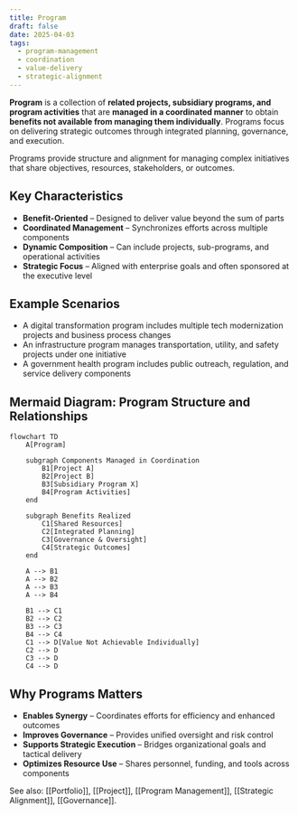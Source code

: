```yaml
---
title: Program
draft: false
date: 2025-04-03
tags:
  - program-management
  - coordination
  - value-delivery
  - strategic-alignment
---
```


**Program** is a collection of **related projects, subsidiary programs, and program activities** that are **managed in a coordinated manner** to obtain **benefits not available from managing them individually**. Programs focus on delivering strategic outcomes through integrated planning, governance, and execution.

Programs provide structure and alignment for managing complex initiatives that share objectives, resources, stakeholders, or outcomes.

## Key Characteristics

- **Benefit-Oriented** – Designed to deliver value beyond the sum of parts  
- **Coordinated Management** – Synchronizes efforts across multiple components  
- **Dynamic Composition** – Can include projects, sub-programs, and operational activities  
- **Strategic Focus** – Aligned with enterprise goals and often sponsored at the executive level

## Example Scenarios

- A digital transformation program includes multiple tech modernization projects and business process changes  
- An infrastructure program manages transportation, utility, and safety projects under one initiative  
- A government health program includes public outreach, regulation, and service delivery components

## Mermaid Diagram: Program Structure and Relationships

```mermaid
flowchart TD
    A[Program]
    
    subgraph Components Managed in Coordination
        B1[Project A]
        B2[Project B]
        B3[Subsidiary Program X]
        B4[Program Activities]
    end

    subgraph Benefits Realized
        C1[Shared Resources]
        C2[Integrated Planning]
        C3[Governance & Oversight]
        C4[Strategic Outcomes]
    end

    A --> B1
    A --> B2
    A --> B3
    A --> B4

    B1 --> C1
    B2 --> C2
    B3 --> C3
    B4 --> C4
    C1 --> D[Value Not Achievable Individually]
    C2 --> D
    C3 --> D
    C4 --> D
```

## Why Programs Matters

- **Enables Synergy** – Coordinates efforts for efficiency and enhanced outcomes  
- **Improves Governance** – Provides unified oversight and risk control  
- **Supports Strategic Execution** – Bridges organizational goals and tactical delivery  
- **Optimizes Resource Use** – Shares personnel, funding, and tools across components

See also: [[Portfolio]], [[Project]], [[Program Management]], [[Strategic Alignment]], [[Governance]].

